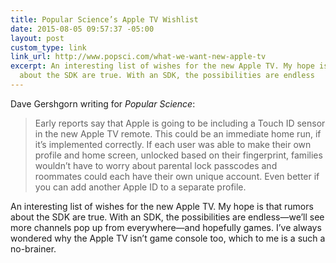 ```yaml
---
title: Popular Science’s Apple TV Wishlist
date: 2015-08-05 09:57:37 -05:00
layout: post
custom_type: link
link_url: http://www.popsci.com/what-we-want-new-apple-tv
excerpt: An interesting list of wishes for the new Apple TV. My hope is that rumors
  about the SDK are true. With an SDK, the possibilities are endless
---
```


Dave Gershgorn writing for *Popular Science*:

> Early reports say that Apple is going to be including a Touch ID sensor in the new Apple TV remote. This could be an immediate home run, if it’s implemented correctly. If each user was able to make their own profile and home screen, unlocked based on their fingerprint, families wouldn’t have to worry about parental lock passcodes and roommates could each have their own unique account. Even better if you can add another Apple ID to a separate profile.

An interesting list of wishes for the new Apple TV. My hope is that rumors about the SDK are true. With an SDK, the possibilities are endless—we’ll see more channels pop up from everywhere—and hopefully games. I’ve always wondered why the Apple TV isn’t game console too, which to me is a such a no-brainer.
